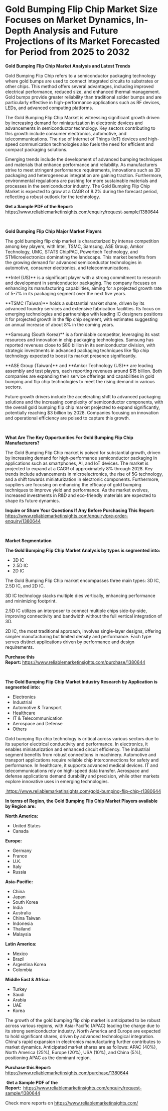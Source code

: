 <p><h1>Gold Bumping Flip Chip Market Size Focuses on Market Dynamics, In-Depth Analysis and Future Projections of its Market Forecasted for Period from 2025 to 2032</h1></p><p><strong>Gold Bumping Flip Chip Market Analysis and Latest Trends</strong></p>
<p><p>Gold Bumping Flip Chip refers to a semiconductor packaging technology where gold bumps are used to connect integrated circuits to substrates or other chips. This method offers several advantages, including improved electrical performance, reduced size, and enhanced thermal management. Gold bumps provide greater reliability than traditional solder bumps and are particularly effective in high-performance applications such as RF devices, LEDs, and advanced computing platforms.</p><p>The Gold Bumping Flip Chip Market is witnessing significant growth driven by increasing demand for miniaturization in electronic devices and advancements in semiconductor technology. Key sectors contributing to this growth include consumer electronics, automotive, and telecommunications. The rise of Internet of Things (IoT) devices and high-speed communication technologies also fuels the need for efficient and compact packaging solutions.</p><p>Emerging trends include the development of advanced bumping techniques and materials that enhance performance and reliability. As manufacturers strive to meet stringent performance requirements, innovations such as 3D packaging and heterogeneous integration are gaining traction. Furthermore, environmental regulations are pushing for more sustainable materials and processes in the semiconductor industry. The Gold Bumping Flip Chip Market is expected to grow at a CAGR of 8.2% during the forecast period, reflecting a robust outlook for the technology.</p></p>
<p><strong>Get a Sample PDF of the Report:&nbsp;</strong> <a href="https://www.reliablemarketinsights.com/enquiry/request-sample/1380644?utm_campaign=2454&utm_medium=2&utm_source=Github&utm_content=ia&utm_term=06042025&utm_id=gold-bumping-flip-chip">https://www.reliablemarketinsights.com/enquiry/request-sample/1380644</a></p>
<p>&nbsp;</p>
<p><strong>Gold Bumping Flip Chip Major Market Players</strong></p>
<p><p>The gold bumping flip chip market is characterized by intense competition among key players, with Intel, TSMC, Samsung, ASE Group, Amkor Technology, UMC, STATS ChipPAC, Powertech Technology, and STMicroelectronics dominating the landscape. This market benefits from the growing demand for advanced semiconductor technologies in automotive, consumer electronics, and telecommunications.</p><p>**Intel (US)** is a significant player with a strong commitment to research and development in semiconductor packaging. The company focuses on enhancing its manufacturing capabilities, aiming for a projected growth rate of 5-7% in its packaging segment over the next five years.</p><p>**TSMC (Taiwan)** holds a substantial market share, driven by its advanced foundry services and extensive fabrication facilities. Its focus on emerging technologies and partnerships with leading IC designers positions it for projected growth in the flip chip segment, with estimates suggesting an annual increase of about 8% in the coming years.</p><p>**Samsung (South Korea)** is a formidable competitor, leveraging its vast resources and innovation in chip packaging technologies. Samsung has reported revenues close to $80 billion in its semiconductor division, with strategic investments in advanced packaging techniques like flip chip technology expected to boost its market presence significantly.</p><p>**ASE Group (Taiwan)** and **Amkor Technology (US)** are leading assembly and test players, each reporting revenues around $15 billion. Both companies are expanding their service offerings and capabilities in gold bumping and flip chip technologies to meet the rising demand in various sectors.</p><p>Future growth drivers include the accelerating shift to advanced packaging solutions and the increasing complexity of semiconductor components, with the overall gold bumping flip chip market projected to expand significantly, potentially reaching $3 billion by 2028. Companies focusing on innovation and operational efficiency are poised to capture this growth.</p></p>
<p>&nbsp;</p>
<p><strong>What Are The Key Opportunities For Gold Bumping Flip Chip Manufacturers?</strong></p>
<p><p>The Gold Bumping Flip Chip market is poised for substantial growth, driven by increasing demand for high-performance semiconductor packaging in applications such as smartphones, AI, and IoT devices. The market is projected to expand at a CAGR of approximately 8% through 2028. Key trends include advancements in microelectronics, the rise of 5G technology, and a shift towards miniaturization in electronic components. Furthermore, suppliers are focusing on enhancing the efficacy of gold bumping techniques to improve yield and performance. As the market evolves, increased investments in R&D and eco-friendly materials are expected to shape its future dynamics.</p></p>
<p><strong>Inquire or Share Your Questions If Any Before Purchasing This Report:</strong> <a href="https://www.reliablemarketinsights.com/enquiry/pre-order-enquiry/1380644?utm_campaign=2454&utm_medium=2&utm_source=Github&utm_content=ia&utm_term=06042025&utm_id=gold-bumping-flip-chip">https://www.reliablemarketinsights.com/enquiry/pre-order-enquiry/1380644</a></p>
<p>&nbsp;</p>
<p><strong>Market Segmentation</strong></p>
<p><strong>The Gold Bumping Flip Chip Market Analysis by types is segmented into:</strong></p>
<p><ul><li>3D IC</li><li>2.5D IC</li><li>2D IC</li></ul></p>
<p><p>The Gold Bumping Flip Chip market encompasses three main types: 3D IC, 2.5D IC, and 2D IC. </p><p>3D IC technology stacks multiple dies vertically, enhancing performance and minimizing footprint. </p><p>2.5D IC utilizes an interposer to connect multiple chips side-by-side, improving connectivity and bandwidth without the full vertical integration of 3D. </p><p>2D IC, the most traditional approach, involves single-layer designs, offering simpler manufacturing but limited density and performance. Each type serves distinct applications driven by performance and design requirements.</p></p>
<p><strong>Purchase this Report:&nbsp;</strong><a href="https://www.reliablemarketinsights.com/purchase/1380644?utm_campaign=2454&utm_medium=2&utm_source=Github&utm_content=ia&utm_term=06042025&utm_id=gold-bumping-flip-chip">https://www.reliablemarketinsights.com/purchase/1380644</a></p>
<p>&nbsp;</p>
<p><strong>The Gold Bumping Flip Chip Market Industry Research by Application is segmented into:</strong></p>
<p><ul><li>Electronics</li><li>Industrial</li><li>Automotive & Transport</li><li>Healthcare</li><li>IT & Telecommunication</li><li>Aerospace and Defense</li><li>Others</li></ul></p>
<p><p>Gold bumping flip chip technology is critical across various sectors due to its superior electrical conductivity and performance. In electronics, it enables miniaturization and enhanced circuit efficiency. The industrial segment benefits from robust connections in machinery. Automotive and transport applications require reliable chip interconnections for safety and performance. In healthcare, it supports advanced medical devices. IT and telecommunications rely on high-speed data transfer. Aerospace and defense applications demand durability and precision, while other markets explore innovative uses in emerging technologies.</p></p>
<p><a href="https://www.reliablemarketinsights.com/gold-bumping-flip-chip-r1380644?utm_campaign=2454&utm_medium=2&utm_source=Github&utm_content=ia&utm_term=06042025&utm_id=gold-bumping-flip-chip">&nbsp;https://www.reliablemarketinsights.com/gold-bumping-flip-chip-r1380644</a></p>
<p><strong>In terms of Region, the Gold Bumping Flip Chip Market Players available by Region are:</strong></p>
<p>
    <p> <strong> North America: </strong>
        <ul>
            <li>United States</li>
            <li>Canada</li>
        </ul>
        </p> 
    <p> <strong> Europe: </strong>
        <ul>
            <li>Germany</li>
            <li>France</li>
            <li>U.K.</li>
            <li>Italy</li>
            <li>Russia</li>
        </ul>
        </p> 
    <p> <strong> Asia-Pacific: </strong>
        <ul>
            <li>China</li>
            <li>Japan</li>
            <li>South Korea</li>
            <li>India</li>
            <li>Australia</li>
            <li>China Taiwan</li>
            <li>Indonesia</li>
            <li>Thailand</li>
            <li>Malaysia</li>
        </ul>
        </p> 
    <p> <strong> Latin America: </strong>
        <ul>
            <li>Mexico</li>
            <li>Brazil</li>
            <li>Argentina Korea</li>
            <li>Colombia</li>
        </ul>
        </p> 
    <p> <strong> Middle East & Africa: </strong>
        <ul>
            <li>Turkey</li>
            <li>Saudi</li>
            <li>Arabia</li>
            <li>UAE</li>
            <li>Korea</li>
        </ul>
    </p>
    </p>
<p><p>The growth of the gold bumping flip chip market is anticipated to be robust across various regions, with Asia-Pacific (APAC) leading the charge due to its strong semiconductor industry. North America and Europe are expected to hold significant shares, driven by advanced technological integration. China's rapid expansion in electronics manufacturing further contributes to market dynamics. Anticipated market shares are as follows: APAC (40%), North America (25%), Europe (20%), USA (10%), and China (5%), positioning APAC as the dominant region.</p></p>
<p><strong>Purchase this Report: </strong><a href="https://www.reliablemarketinsights.com/purchase/1380644?utm_campaign=2454&utm_medium=2&utm_source=Github&utm_content=ia&utm_term=06042025&utm_id=gold-bumping-flip-chip">https://www.reliablemarketinsights.com/purchase/1380644</a></p>
<p>&nbsp;<strong>Get a Sample PDF of the Report:&nbsp;&nbsp;</strong><a href="https://www.reliablemarketinsights.com/enquiry/request-sample/1380644?utm_campaign=2454&utm_medium=2&utm_source=Github&utm_content=ia&utm_term=06042025&utm_id=gold-bumping-flip-chip">https://www.reliablemarketinsights.com/enquiry/request-sample/1380644</a></p>
<p><strong></strong></p>
<p>Check more reports on <a href="https://www.reliablemarketinsights.com/?utm_campaign=2454&utm_medium=2&utm_source=Github&utm_content=ia&utm_term=06042025&utm_id=gold-bumping-flip-chip">https://www.reliablemarketinsights.com/</a></p>